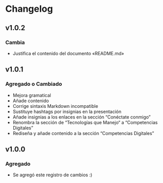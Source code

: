 # Changelog

## v1.0.2

### Cambia

- Justifica el contenido del documento «README.md»

## v1.0.1

### Agregado o Cambiado

- Mejora gramatical
- Añade contenido
- Corrige sintaxis Markdown incompatible
- Sustituye hashtags por insignias en la presentación
- Añade insignias a los enlaces en la sección “Conéctate conmigo”
- Renombra la sección de “Tecnologías que Manejo“ a “Competencias Digitales”
- Rediseña y añade contenido a la sección “Competencias Digitales”

## v1.0.0

### Agregado

- Se agregó este registro de cambios :)
